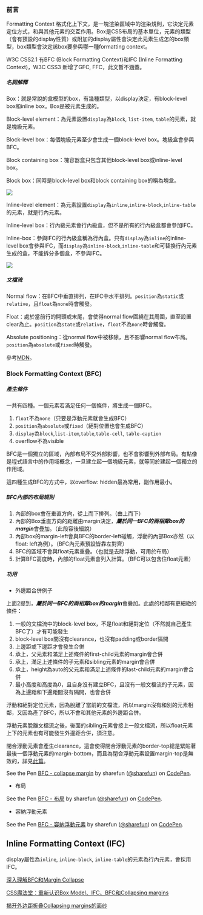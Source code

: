 ### 前言

Formatting Context 格式化上下文，是一塊渲染區域中的渲染規則，它決定元素定位方式，和與其他元素的交互作用。Box是CSS布局的基本單位，元素的類型（會有預設的display性質）或附加的display屬性會決定此元素生成怎的box類型，box類型會決定該box要參與哪一種formatting context。

W3C CSS2.1 有BFC (Block Formatting Context)和IFC (Inline Formatting Context)，W3C CSS3 新增了GFC, FFC，此文暫不涵蓋。

##### 名詞解釋

Box：就是常說的盒模型的box，有幾種類型，以display決定，有block-level box和inline box。Box是被元素生成的。

Block-level element：為元素設置`display`為`block`, `list-item`, `table`的元素，就是塊級元素。

Block-level box：每個塊級元素至少會生成一個block-level box。塊級盒會參與BFC。

Block containing box：塊容器盒只包含其他block-level box或inline-level box。

Block box：同時是block-level box和block containing box的稱為塊盒。

![](https://developer.mozilla.org/@api/deki/files/5995/=venn_blocks.png)

Inline-level element：為元素設置`display`為`inline`,`inline-block`,`inline-table`的元素，就是行內元素。

Inline-level box：行內級元素會行內級盒，但不是所有的行內級盒都會參加IFC。

Inline-box：參與IFC的行內級盒稱為行內盒。只有`display`為`inline`的inline-level box會參與IFC，而`display`為`inline-block`,`inline-table`和可替換行內元素生成的盒，不能拆分多個盒，不參與IFC。

![](https://developer.mozilla.org/@api/deki/files/6008/=venn_inlines.png)

##### 文檔流

Normal flow：在BFC中垂直排列，在IFC中水平排列。`position`為`static`或`relative`，且`float`為`none`時會觸發。

Float：處於當前行的開頭或末尾，會使得normal flow圍繞在其周圍，直至設置clear為止。`position`為`state`或`relative`，`float`不為`none`時會觸發。

Absolute positioning：從normal flow中被移除，且不影響normal flow布局。`position`為`absolute`或`fixed`時觸發。

參考[MDN](https://developer.mozilla.org/zh-CN/docs/Web/Guide/CSS/Visual_formatting_model)。

### Block Formatting Context (BFC)

##### 產生條件

一共有四種。一個元素若滿足任何一個條件，將生成一個BFC。

1. `float`不為`none`（只要是浮動元素就會生成BFC）
2. `position`為`absolute`或`fixed`（絕對位置也會生成BFC）
3. `display`為`block`,`list-item`,`table`,`table-cell`, `table-caption`
4. overflow不為visible

BFC是一個獨立的區域，內部布局不受外部影響，也不會影響到外部布局。有點像是程式語言中的作用域概念，一旦建立起一個塊級元素，就等同於建起一個獨立的作用域。

這四種生成BFC的方式中，以overflow: hidden最為常用，副作用最小。

##### BFC內部的布局規則

1. 內部的box會在垂直方向，從上而下排列。（由上而下）
2. 內部的Box垂直方向的距離由margin決定，***屬於同一BFC的兩相鄰box的margin***會疊加。（此段容後細說）
3. 內部box的margin-left會與BFC的border-left碰觸，浮動的內部Box亦然（以float: left為例）。（BFC內元素預設皆靠左對齊）
4. BFC的區域不會與float元素重疊。（也就是去除浮動，可用於布局）
5. 計算BFC高度時，內部的float元素會列入計算。（BFC可以包含住float元素）

##### 功用

* 外邊距合併例子

上面2提到，***屬於同一BFC的兩相鄰box的margin***會疊加。此處的相鄰有更細緻的條件：

1. 一般的文檔流中的block-level box，不是float和絕對定位（不然就自己產生BFC了）才有可能發生
2. block-level box間沒有clearance，也沒有padding或border隔開
3. 上邊距或下邊距才會發生合併
4. 承上，父元素和滿足上述條件的first-child元素的margin會合併
5. 承上，滿足上述條件的子元素和sibling元素的margin會合併
6. 承上，height為auto的父元素和滿足上述條件的last-child元素的margin會合併
7. 最小高度和高度為0，且自身沒有建立BFC，且沒有一般文檔流的子元素，因為上邊距和下邊距間沒有隔開，也會合併

浮動和絕對定位元素，因為脫離了當前的文檔流，所以margin沒有和別的元素相鄰，又因為產了BFC，所以不會和其他元素的外邊距合併。

浮動元素脫離文檔流之後，後面的sibling元素會接上一般文檔流，所以float元素上下的元素也有可能發生外邊距合併，須注意。

閉合浮動元素會產生clearance，這會使得閉合浮動元素的border-top總是緊貼著最後一個浮動元素的margin-bottom，而且為閉合浮動元素設置margin-top是無效的，詳見[此篇](http://www.imooc.com/article/9723)。

<p data-height="265" data-theme-id="0" data-slug-hash="xELRJB" data-default-tab="html" data-user="sharefun" data-embed-version="2" class="codepen">See the Pen <a href="http://codepen.io/sharefun/pen/xELRJB/">BFC - collapse margin</a> by sharefun (<a href="http://codepen.io/sharefun">@sharefun</a>) on <a href="http://codepen.io">CodePen</a>.</p><script async src="//assets.codepen.io/assets/embed/ei.js"></script>

* 布局

<p data-height="265" data-theme-id="0" data-slug-hash="xEXwJG" data-default-tab="html,result" data-user="sharefun" data-embed-version="2" class="codepen">See the Pen <a href="http://codepen.io/sharefun/pen/xEXwJG/">BFC - 布局</a> by sharefun (<a href="http://codepen.io/sharefun">@sharefun</a>) on <a href="http://codepen.io">CodePen</a>.</p><script async src="//assets.codepen.io/assets/embed/ei.js"></script>


* 容納浮動元素

<p data-height="265" data-theme-id="0" data-slug-hash="ZpXbdz" data-default-tab="html,result" data-user="sharefun" data-embed-version="2" class="codepen">See the Pen <a href="http://codepen.io/sharefun/pen/ZpXbdz/">BFC - 容納浮動元素</a> by sharefun (<a href="http://codepen.io/sharefun">@sharefun</a>) on <a href="http://codepen.io">CodePen</a>.</p><script async src="//assets.codepen.io/assets/embed/ei.js"></script>


## Inline Formatting Context (IFC)

display屬性為`inline`, `inline-block`, `inline-table`的元素為行內元素，會採用IFC。




[深入理解BFC和Margin Collapse](http://www.w3cplus.com/css/understanding-bfc-and-margin-collapse.html)

[CSS魔法堂：重新认识Box Model、IFC、BFC和Collapsing margins](http://web.jobbole.com/86060/)

[揭开外边距折叠Collapsing margins的面纱](http://developer.51cto.com/art/201008/219288.htm)
